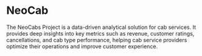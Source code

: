 # NeoCab
The NeoCabs Project is a data-driven analytical solution for cab services. It provides deep insights into key metrics such as revenue, customer ratings, cancellations, and cab type performance, helping cab service providers optimize their operations and improve customer experience.
